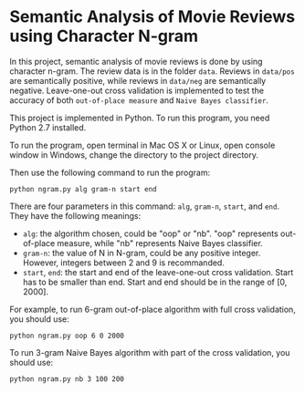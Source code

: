 # Semantic Analysis of Movie Reviews using Character N-gram

In this project, semantic analysis of movie reviews is done by using character n-gram. The review data is in the folder `data`. Reviews in `data/pos` are semantically positive, while reviews in `data/neg` are semantically negative. Leave-one-out cross validation is implemented to test the accuracy of both `out-of-place measure` and `Naive Bayes classifier`.

This project is implemented in Python. To run this program, you need Python 2.7 installed.

To run the program, open terminal in Mac OS X or Linux, open console window in Windows, change the directory to the project directory.

Then use the following command to run the program:
```
python ngram.py alg gram-n start end
```

There are four parameters in this command: `alg`, `gram-n`, `start`, and `end`. They have the following meanings:

-	`alg`: the algorithm chosen, could be "oop" or "nb". "oop" represents out-of-place measure, while "nb" represents Naive Bayes classifier.
-	`gram-n`: the value of N in N-gram, could be any positive integer. However, integers between 2 and 9 is recommanded.
-	`start`, `end`: the start and end of the leave-one-out cross validation. Start has to be smaller than end. Start and end should be in the range of [0, 2000].

For example, to run 6-gram out-of-place algorithm with full cross validation, you should use:
```
python ngram.py oop 6 0 2000
```

To run 3-gram Naive Bayes algorithm with part of the cross validation, you should use:
```
python ngram.py nb 3 100 200
```
